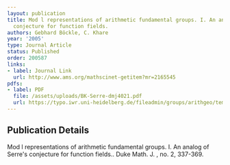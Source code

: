 ```yaml
---
layout: publication
title: Mod l representations of arithmetic fundamental groups. I. An analog of Serre's
  conjecture for function fields.
authors: Gebhard Böckle, C. Khare
year: '2005'
type: Journal Article
status: Published
order: 200587
links:
- label: Journal Link
  url: http://www.ams.org/mathscinet-getitem?mr=2165545
pdfs:
- label: PDF
  file: /assets/uploads/BK-Serre-dmj4021.pdf
  url: https://typo.iwr.uni-heidelberg.de/fileadmin/groups/arithgeo/templates/data/Gebhard_Boeckle/BK-Serre-dmj4021.pdf
---
```


## Publication Details

Mod l representations of arithmetic fundamental groups. I. An analog of Serre's conjecture for function fields.. Duke Math. J. , no. 2, 337-369.

